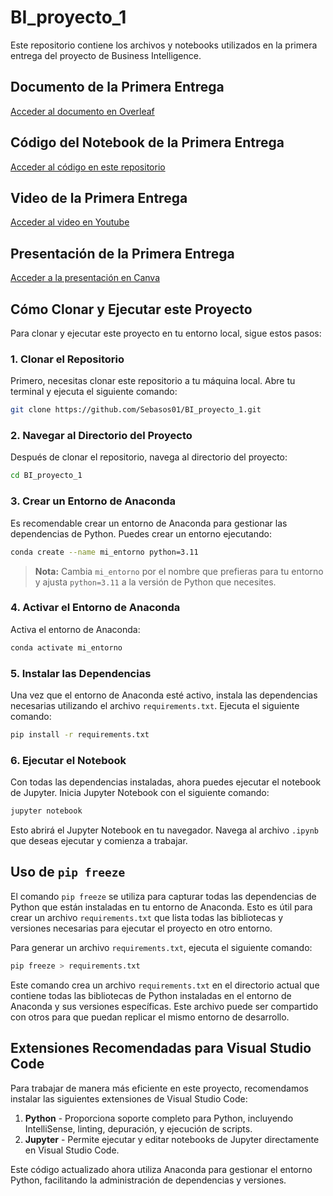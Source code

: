 # BI_proyecto_1

Este repositorio contiene los archivos y notebooks utilizados en la primera entrega del proyecto de Business Intelligence.

## Documento de la Primera Entrega

[Acceder al documento en Overleaf](https://es.overleaf.com/read/wtgfyxnnrmyh#120450)

## Código del Notebook de la Primera Entrega

[Acceder al código en este repositorio](https://github.com/Sebasos01/BI_proyecto_1/blob/main/proyecto_1_entrega_1.ipynb)

## Video de la Primera Entrega

[Acceder al video en Youtube](youtube.com)

## Presentación de la Primera Entrega

[Acceder a la presentación en Canva](canva.com)

## Cómo Clonar y Ejecutar este Proyecto

Para clonar y ejecutar este proyecto en tu entorno local, sigue estos pasos:

### 1. Clonar el Repositorio

Primero, necesitas clonar este repositorio a tu máquina local. Abre tu terminal y ejecuta el siguiente comando:

```bash
git clone https://github.com/Sebasos01/BI_proyecto_1.git
```

### 2. Navegar al Directorio del Proyecto

Después de clonar el repositorio, navega al directorio del proyecto:

```bash
cd BI_proyecto_1
```

### 3. Crear un Entorno de Anaconda

Es recomendable crear un entorno de Anaconda para gestionar las dependencias de Python. Puedes crear un entorno ejecutando:

```bash
conda create --name mi_entorno python=3.11
```

> **Nota:** Cambia `mi_entorno` por el nombre que prefieras para tu entorno y ajusta `python=3.11` a la versión de Python que necesites.

### 4. Activar el Entorno de Anaconda

Activa el entorno de Anaconda:

```bash
conda activate mi_entorno
```

### 5. Instalar las Dependencias

Una vez que el entorno de Anaconda esté activo, instala las dependencias necesarias utilizando el archivo `requirements.txt`. Ejecuta el siguiente comando:

```bash
pip install -r requirements.txt
```

### 6. Ejecutar el Notebook

Con todas las dependencias instaladas, ahora puedes ejecutar el notebook de Jupyter. Inicia Jupyter Notebook con el siguiente comando:

```bash
jupyter notebook
```

Esto abrirá el Jupyter Notebook en tu navegador. Navega al archivo `.ipynb` que deseas ejecutar y comienza a trabajar.

## Uso de `pip freeze`

El comando `pip freeze` se utiliza para capturar todas las dependencias de Python que están instaladas en tu entorno de Anaconda. Esto es útil para crear un archivo `requirements.txt` que lista todas las bibliotecas y versiones necesarias para ejecutar el proyecto en otro entorno.

Para generar un archivo `requirements.txt`, ejecuta el siguiente comando:

```bash
pip freeze > requirements.txt
```

Este comando crea un archivo `requirements.txt` en el directorio actual que contiene todas las bibliotecas de Python instaladas en el entorno de Anaconda y sus versiones específicas. Este archivo puede ser compartido con otros para que puedan replicar el mismo entorno de desarrollo.

## Extensiones Recomendadas para Visual Studio Code

Para trabajar de manera más eficiente en este proyecto, recomendamos instalar las siguientes extensiones de Visual Studio Code:

1. **Python** - Proporciona soporte completo para Python, incluyendo IntelliSense, linting, depuración, y ejecución de scripts.
2. **Jupyter** - Permite ejecutar y editar notebooks de Jupyter directamente en Visual Studio Code.

Este código actualizado ahora utiliza Anaconda para gestionar el entorno Python, facilitando la administración de dependencias y versiones.
